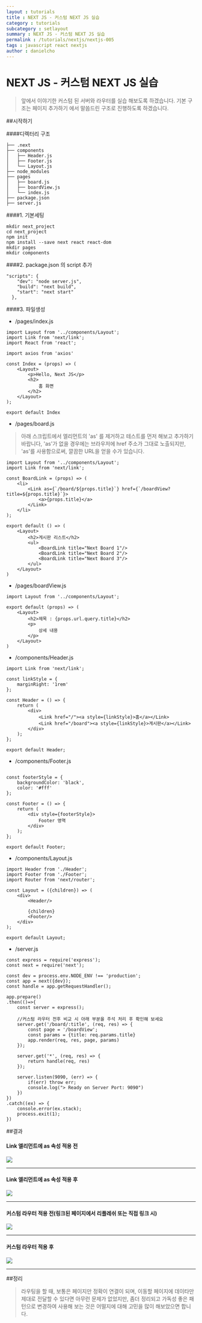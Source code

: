 ```yaml
---
layout : tutorials
title : NEXT JS - 커스텀 NEXT JS 실습
category : tutorials
subcategory : setlayout
summary : NEXT JS - 커스텀 NEXT JS 실습
permalink : /tutorials/nextjs/nextjs-005
tags : javascript react nextjs
author : danielcho
---
```

# NEXT JS - 커스텀 NEXT JS 실습
> 앞에서 이야기한 커스텀 된 서버와 라우터를 실습 해보도록 하겠습니다. 기본 구조는 페이지 추가하기 에서 말씀드린 구조로 진행하도록 하겠습니다.


##시작하기


####디렉터리 구조
```
├── .next           
├── components      
│   ├── Header.js
│   ├── Footer.js
│   └── Layout.js
├── node_modules
├── pages           
│   ├── board.js
│   ├── boardView.js    
│   └── index.js    
├── package.json
├── server.js
```


####1. 기본세팅 
```
mkdir next_project
cd next_project
npm init
npm install --save next react react-dom
mkdir pages
mkdir components
```

####2. package.json 의 script 추가

```
"scripts": {
    "dev": "node server.js",
    "build": "next build",
    "start": "next start"
  },

```


####3. 파일생성

* /pages/index.js

```
import Layout from '../components/Layout';
import Link from 'next/link';
import React from 'react';

import axios from 'axios'

const Index = (props) => (
    <Layout>
        <p>Hello, Next JS</p>
        <h2>
            홈 화면
        </h2>
    </Layout>
);

export default Index

```

* /pages/board.js

> 아래 스크립트에서 <Link> 엘리먼트의 'as' 를 제거하고 테스트를 먼저 해보고 추가하기 바랍니다, 'as'가 없을 경우에는 브라우저에 href 주소가 그대로 노출되지만, 'as'를 사용함으로써, 깔끔한 URL을 얻을 수가 있습니다.
 
```
import Layout from '../components/Layout';
import Link from 'next/link';

const BoardLink = (props) => (
    <li>
        <Link as={`/board/${props.title}`} href={`/boardView?title=${props.title}`}>
            <a>{props.title}</a>
        </Link>
    </li>
);

export default () => (
    <Layout>
        <h2>게시판 리스트</h2>
        <ul>
            <BoardLink title="Next Board 1"/>
            <BoardLink title="Next Board 2"/>
            <BoardLink title="Next Board 3"/>
        </ul>
    </Layout>
)

```

* /pages/boardView.js

```
import Layout from '../components/Layout';

export default (props) => (
    <Layout>
        <h2>제목 : {props.url.query.title}</h2>
        <p>
            상세 내용
        </p>
    </Layout>
)

```

* /components/Header.js

```
import Link from 'next/link';

const linkStyle = {
    marginRight: '1rem'
};

const Header = () => {
    return (
        <div>
            <Link href="/"><a style={linkStyle}>홈</a></Link>
            <Link href="/board"><a style={linkStyle}>게시판</a></Link>
        </div>
    );
};

export default Header;

```

* /components/Footer.js

```

const footerStyle = {
    backgroundColor: 'black',
    color: '#fff'
};

const Footer = () => {
    return (
        <div style={footerStyle}>
            Footer 영역
        </div>
    );
};

export default Footer;

```

* /components/Layout.js

```
import Header from './Header';
import Footer from './Footer';
import Router from 'next/router';

const Layout = ({children}) => (
    <div>
        <Header/>

        {children}
        <Footer/>
    </div>
);

export default Layout;

```

* /server.js

```
const express = require('express');
const next = require('next');

const dev = process.env.NODE_ENV !== 'production';
const app = next({dev});
const handle = app.getRequestHandler();

app.prepare()
.then(()=>{
    const server = express();
    
    //커스텀 라우터 전후 비교 시 아래 부분을 주석 처리 후 확인해 보세요
    server.get('/board/:title', (req, res) => {
        const page = '/boardView';
        const params = {title: req.params.title}
        app.render(req, res, page, params)
    });

    server.get('*', (req, res) => {
        return handle(req, res)
    });

    server.listen(9090, (err) => {
        if(err) throw err;
        console.log("> Ready on Server Port: 9090")
    })
})
.catch((ex) => {
    console.error(ex.stack);
    process.exit(1);
})

```

##결과

#### **Link 엘리먼트에 as 속성 적용 전**

![](../imgs/img_005.png)

---
#### **Link 엘리먼트에 as 속성 적용 후**

![](../imgs/img_006.png)

---
#### **커스텀 라우터 적용 전(링크된 페이지에서 리플레쉬 또는 직접 링크 시)**

![](../imgs/img_007.png)

---
#### **커스텀 라우터 적용 후**

![](../imgs/img_008.png)

---

##정리
> 라우팅을 할 때, 보통은 페이지만 정확이 연결이 되며, 이동할 페이지에 데이타만 제대로 전달할 수 있다면 아무런 문제가 없었지만, 좀더 정리되고 가독성 좋은 패턴으로 변경하여 사용해 보는 것은 어떨지에 대해 고민을 많이 해보았으면 합니다.